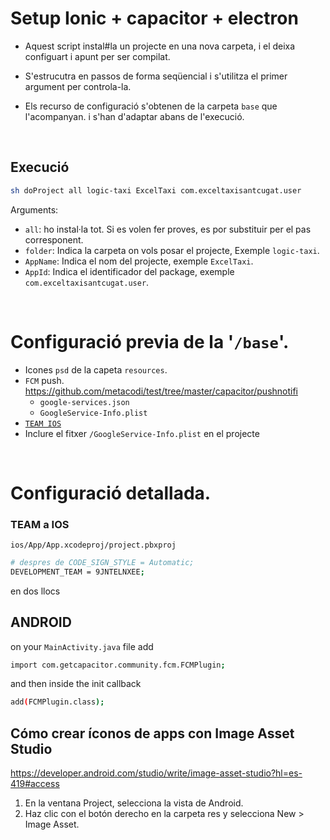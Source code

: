 # Setup Ionic + capacitor + electron

- Aquest script instal#la un projecte en una nova carpeta, i el deixa configuart i apunt per ser compilat.

- S'estrucutra en passos de forma seqüencial i s'utilitza el primer argument per controla-la.

- Els recurso de configuració s'obtenen de la carpeta `base` que l'acompanyan. i s'han d'adaptar abans de l'execució.

<br/>

## Execució

```bash
sh doProject all logic-taxi ExcelTaxi com.exceltaxisantcugat.user
```

Arguments:

- `all`: ho instal·la tot. Si es volen fer proves, es por substituir per el pas corresponent.
- `folder`: Indica la carpeta on vols posar el projecte, Exemple `logic-taxi`.
- `AppName`: Indica el nom del projecte, exemple `ExcelTaxi`.
- `AppId`: Indica el identificador del package, exemple `com.exceltaxisantcugat.user`.

<br/>

# Configuració previa de la '`/base`'.

- Icones `psd` de la capeta `resources`.
- `FCM` push. https://github.com/metacodi/test/tree/master/capacitor/pushnotifi
  - `google-services.json`
  - `GoogleService-Info.plist`
- [`TEAM IOS`](#team-a-ios)
- Inclure el fitxer `/GoogleService-Info.plist` en el projecte

<br/>


# Configuració detallada.

### TEAM a IOS

`ios/App/App.xcodeproj/project.pbxproj`

```bash
# despres de CODE_SIGN_STYLE = Automatic;
DEVELOPMENT_TEAM = 9JNTELNXEE;  
```
en dos llocs




## ANDROID

on your `MainActivity.java` file add 
```bash
import com.getcapacitor.community.fcm.FCMPlugin; 
```
and then inside the init callback 
```bash
add(FCMPlugin.class);
```

## Cómo crear íconos de apps con Image Asset Studio
https://developer.android.com/studio/write/image-asset-studio?hl=es-419#access

1. En la ventana Project, selecciona la vista de Android.
2. Haz clic con el botón derecho en la carpeta res y selecciona New > Image Asset.

